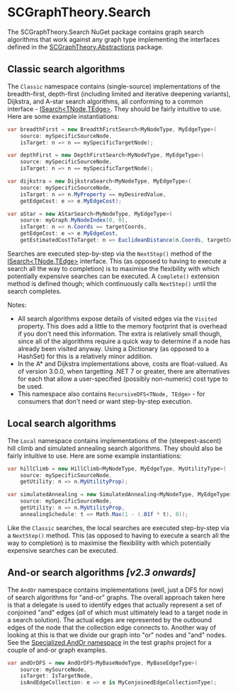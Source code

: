 ﻿# SCGraphTheory.Search

The SCGraphTheory.Search NuGet package contains graph search algorithms that work against any graph type implementing the interfaces defined in the [SCGraphTheory.Abstractions](abstractions) package.

## Classic search algorithms

The `Classic` namespace contains (single-source) implementations of the breadth-first, depth-first (including limited and iterative deepening variants), Dijkstra, and A-star search algorithms, all conforming to a common interface - [ISearch<TNode,TEdge>](/src/Search/Classic/ISearch{TNode,TEdge}.cs).
They should be fairly intuitive to use.
Here are some example instantiations:

```csharp
var breadthFirst = new BreadthFirstSearch<MyNodeType, MyEdgeType>(
    source: mySpecificSourceNode,
    isTarget: n => n == mySpecificTargetNode);

var depthFirst = new DepthFirstSearch<MyNodeType, MyEdgeType>(
    source: mySpecificSourceNode,
    isTarget: n => n == mySpecificTargetNode);

var dijkstra = new DijkstraSearch<MyNodeType, MyEdgeType>(
    source: mySpecificSourceNode,
    isTarget: n => n.MyProperty == myDesiredValue,
    getEdgeCost: e => e.MyEdgeCost);

var aStar = new AStarSearch<MyNodeType, MyEdgeType>(
    source: myGraph.MyNodeIndex[0, 0],
    isTarget: n => n.Coords == targetCoords,
    getEdgeCost: e => e.MyEdgeCost,
    getEstimatedCostToTarget: n => EuclideanDistance(n.Coords, targetCoords));
```

Searches are executed step-by-step via the `NextStep()` method of the [ISearch<TNode,TEdge>](/src/Search/Classic/ISearch{TNode,TEdge}.cs) interface. This (as opposed to having to execute a search all the way to completion) is to maximise the flexibility with which potentially expensive searches can be executed. A `Complete()` extension method is defined though; which continuously calls `NextStep()` until the search completes.

Notes:
- All search algorithms expose details of visited edges via the `Visited` property.
This does add a little to the memory footprint that is overhead if you don't need this information.
The extra is relatively small though, since all of the algorithms require a quick way to determine if a node has already been visited anyway.
Using a Dictionary (as opposed to a HashSet) for this is a relatively minor addition.
- In the A* and Dijkstra implementations above, costs are float-valued. As of version 3.0.0, when targetting .NET 7 or greater, there are
alternatives for each that allow a user-specified (possibly non-numeric) cost type to be used.
- This namespace also contains `RecursiveDFS<TNode, TEdge>` - for consumers that don't need or want step-by-step execution.

## Local search algorithms

The `Local` namespace contains implementations of the (steepest-ascent) hill climb and simulated annealing search algorithms. They should also be fairly intuitive to use. Here are some example instantiations:

```csharp
var hillClimb = new HillClimb<MyNodeType, MyEdgeType, MyUtilityType>(
    source: mySpecificSourceNode,
    getUtility: n => n.MyUtilityProp);

var simulatedAnnealing = new SimulatedAnnealing<MyNodeType, MyEdgeType>(
    source: mySpecificSourceNode,
    getUtility: n => n.MyUtilityProp,
    annealingSchedule: t => Math.Max(1 - (.01f * t), 0));
```

Like the `Classic` searches, the local searches are executed step-by-step via a `NextStep()` method.
This (as opposed to having to execute a search all the way to completion) is to maximise the flexibility with which potentially expensive searches can be executed.

## And-or search algorithms _[v2.3 onwards]_

The `AndOr` namespace contains implementations (well, just a DFS for now) of search algorithms for "and-or" graphs.
The overall approach taken here is that a delegate is used to identify edges that actually represent a set of conjoined "and" edges (_all_ of which must ultimately lead to a target node in a search solution).
The actual edges are represented by the outbound edges of the node that the collection edge connects to.
Another way of looking at this is that we divide our graph into "or" nodes and "and" nodes.
See the [Specialized.AndOr namespace](/src/Search.TestGraphs/Specialized/AndOr) in the test graphs project for a couple of and-or graph examples.

```csharp
var andOrDFS = new AndOrDFS<MyBaseNodeType, MyBaseEdgeType>(
    source: mySourceNode,
    isTarget: IsTargetNode,
    isAndEdgeCollection: e => e is MyConjoinedEdgeCollectionType);
```